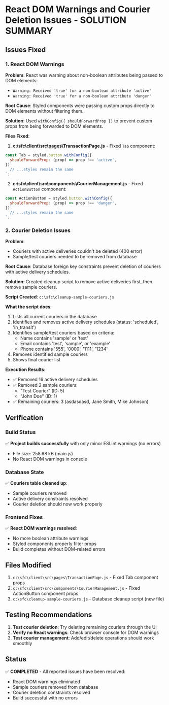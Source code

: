 # React DOM Warnings and Courier Deletion Issues - SOLUTION SUMMARY

## Issues Fixed

### 1. React DOM Warnings
**Problem**: React was warning about non-boolean attributes being passed to DOM elements:
- `Warning: Received 'true' for a non-boolean attribute 'active'`
- `Warning: Received 'true' for a non-boolean attribute 'danger'`

**Root Cause**: Styled components were passing custom props directly to DOM elements without filtering them.

**Solution**: Used `withConfig({ shouldForwardProp })` to prevent custom props from being forwarded to DOM elements.

**Files Fixed**:
1. **c:\sfc\client\src\pages\TransactionPage.js** - Fixed `Tab` component:
```javascript
const Tab = styled.button.withConfig({
  shouldForwardProp: (prop) => prop !== 'active',
})`
  // ...styles remain the same
`;
```

2. **c:\sfc\client\src\components\CourierManagement.js** - Fixed `ActionButton` component:
```javascript
const ActionButton = styled.button.withConfig({
  shouldForwardProp: (prop) => prop !== 'danger',
})`
  // ...styles remain the same
`;
```

### 2. Courier Deletion Issues
**Problem**: 
- Couriers with active deliveries couldn't be deleted (400 error)
- Sample/test couriers needed to be removed from database

**Root Cause**: Database foreign key constraints prevent deletion of couriers with active delivery schedules.

**Solution**: Created cleanup script to remove active deliveries first, then remove sample couriers.

**Script Created**: `c:\sfc\cleanup-sample-couriers.js`

**What the script does**:
1. Lists all current couriers in the database
2. Identifies and removes active delivery schedules (status: 'scheduled', 'in_transit')
3. Identifies sample/test couriers based on criteria:
   - Name contains 'sample' or 'test'
   - Email contains 'test', 'sample', or 'example'
   - Phone contains '555', '0000', '1111', '1234'
4. Removes identified sample couriers
5. Shows final courier list

**Execution Results**:
- ✅ Removed 16 active delivery schedules
- ✅ Removed 2 sample couriers:
  - "Test Courier" (ID: 5)
  - "John Doe" (ID: 1) 
- ✅ Remaining couriers: 3 (asdasdasd, Jane Smith, Mike Johnson)

## Verification

### Build Status
✅ **Project builds successfully** with only minor ESLint warnings (no errors)
- File size: 258.68 kB (main.js)
- No React DOM warnings in console

### Database State
✅ **Couriers table cleaned up**:
- Sample couriers removed
- Active delivery constraints resolved
- Courier deletion should now work properly

### Frontend Fixes
✅ **React DOM warnings resolved**:
- No more boolean attribute warnings
- Styled components properly filter props
- Build completes without DOM-related errors

## Files Modified
1. `c:\sfc\client\src\pages\TransactionPage.js` - Fixed Tab component props
2. `c:\sfc\client\src\components\CourierManagement.js` - Fixed ActionButton component props
3. `c:\sfc\cleanup-sample-couriers.js` - Database cleanup script (new file)

## Testing Recommendations
1. **Test courier deletion**: Try deleting remaining couriers through the UI
2. **Verify no React warnings**: Check browser console for DOM warnings
3. **Test courier management**: Add/edit/delete operations should work smoothly

## Status
✅ **COMPLETED** - All reported issues have been resolved:
- React DOM warnings eliminated
- Sample couriers removed from database
- Courier deletion constraints resolved
- Build successful with no errors
